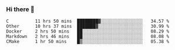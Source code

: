 ### Hi there 👋

<!--
**WShiBin/WShiBin** is a ✨ _special_ ✨ repository because its `README.md` (this file) appears on your GitHub profile.

Here are some ideas to get you started:

- 🔭 I’m currently working on ...
- 🌱 I’m currently learning ...
- 👯 I’m looking to collaborate on ...
- 🤔 I’m looking for help with ...
- 💬 Ask me about ...
- 📫 How to reach me: ...
- 😄 Pronouns: ...
- ⚡ Fun fact: ...
-->

<!--START_SECTION:waka-->
```text
C          11 hrs 50 mins  ████████▓░░░░░░░░░░░░░░░░   34.57 % 
Other      10 hrs 37 mins  ███████▓░░░░░░░░░░░░░░░░░   30.99 % 
Docker     2 hrs 50 mins   ██░░░░░░░░░░░░░░░░░░░░░░░   08.29 % 
Markdown   2 hrs 46 mins   ██░░░░░░░░░░░░░░░░░░░░░░░   08.08 % 
CMake      1 hr 50 mins    █▒░░░░░░░░░░░░░░░░░░░░░░░   05.38 % 
```
<!--END_SECTION:waka-->
